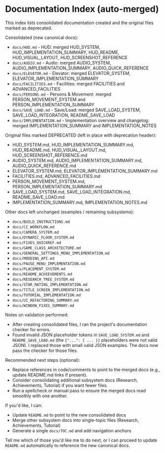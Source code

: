 ﻿# Documentation Index (auto-merged)

This index lists consolidated documentation created and the original files marked as deprecated.

Consolidated (new canonical docs):

- `docs/HUD.md` - HUD: merged HUD_SYSTEM, HUD_IMPLEMENTATION_SUMMARY, HUD_README, HUD_VISUAL_LAYOUT, HUD_SCREENSHOT_REFERENCE
- `docs/AUDIO.md` - Audio: merged AUDIO_SYSTEM, AUDIO_IMPLEMENTATION_SUMMARY, AUDIO_QUICK_REFERENCE
- `docs/ELEVATOR.md` - Elevator: merged ELEVATOR_SYSTEM, ELEVATOR_IMPLEMENTATION_SUMMARY
- `docs/FACILITIES.md` - Facilities: merged FACILITIES and ADVANCED_FACILITIES
- `docs/PERSONS.md` - Persons & Movement: merged PERSON_MOVEMENT_SYSTEM and PERSON_IMPLEMENTATION_SUMMARY
- `docs/SAVE_LOAD.md` - Save/Load: merged SAVE_LOAD_SYSTEM, SAVE_LOAD_INTEGRATION, README_SAVE_LOAD
- `docs/IMPLEMENTATION.md` - Implementation overview and changelog: merged IMPLEMENTATION_SUMMARY and IMPLEMENTATION_NOTES

Original files marked DEPRECATED (left in place with deprecation header):

- HUD_SYSTEM.md, HUD_IMPLEMENTATION_SUMMARY.md, HUD_README.md, HUD_VISUAL_LAYOUT.md, HUD_SCREENSHOT_REFERENCE.md
- AUDIO_SYSTEM.md, AUDIO_IMPLEMENTATION_SUMMARY.md, AUDIO_QUICK_REFERENCE.md
- ELEVATOR_SYSTEM.md, ELEVATOR_IMPLEMENTATION_SUMMARY.md
- FACILITIES.md, ADVANCED_FACILITIES.md
- PERSON_MOVEMENT_SYSTEM.md, PERSON_IMPLEMENTATION_SUMMARY.md
- SAVE_LOAD_SYSTEM.md, SAVE_LOAD_INTEGRATION.md, README_SAVE_LOAD.md
- IMPLEMENTATION_SUMMARY.md, IMPLEMENTATION_NOTES.md

Other docs left unchanged (examples / remaining subsystems):

- `docs/BUILD_INSTRUCTIONS.md`
- `docs/CI_WORKFLOW.md`
- `docs/CAMERA_SYSTEM.md`
- `docs/DYNAMIC_FLOOR_SYSTEM.md`
- `docs/FIXES_QUICKREF.md`
- `docs/GAME_CLASS_ARCHITECTURE.md`
- `docs/GENERAL_SETTINGS_MENU_IMPLEMENTATION.md`
- `docs/MODDING_API.md`
- `docs/PAUSE_MENU_IMPLEMENTATION.md`
- `docs/PLACEMENT_SYSTEM.md`
- `docs/README_ACHIEVEMENTS.md`
- `docs/RESEARCH_TREE_SYSTEM.md`
- `docs/STAR_RATING_IMPLEMENTATION.md`
- `docs/TITLE_SCREEN_IMPLEMENTATION.md`
- `docs/TUTORIAL_IMPLEMENTATION.md`
- `docs/UI_REFACTORING_SUMMARY.md`
- `docs/WINDOW_FIXES_SUMMARY.md`

Notes on validation performed:
- After creating consolidated files, I ran the project's documentation checker for errors.
- Found invalid JSON placeholder tokens in `SAVE_LOAD_SYSTEM.md` and `README_SAVE_LOAD.md` (the `{"...": { ... }}` placeholders were not valid JSON). I replaced those with small valid JSON examples. The docs now pass the checker for those files.

Recommended next steps (optional):
- Replace references in code/comments to point to the merged docs (e.g., update README.md links if present).
- Consider consolidating additional subsystem docs (Research, Achievements, Tutorial) if you want fewer files.
- Run a spellcheck or manual pass to ensure the merged docs read smoothly with one another.

If you'd like, I can:
- Update `README.md` to point to the new consolidated docs
- Merge other subsystem docs into single-topic files (Research, Achievements, Tutorial)
- Generate a single `docs/TOC.md` and add navigation anchors

Tell me which of those you'd like me to do next, or I can proceed to update `README.md` automatically to reference the new canonical docs.
